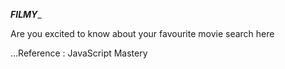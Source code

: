 ___________FILMY____________

Are you excited to know about your favourite movie search here





...Reference : JavaScript Mastery
